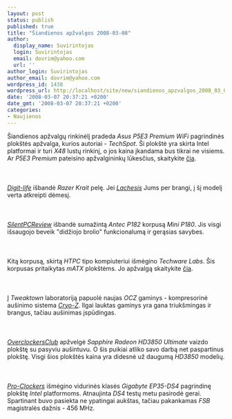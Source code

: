 ```yaml
---
layout: post
status: publish
published: true
title: "Šiandienos apžvalgos 2008-03-08"
author:
  display_name: Suvirintojas
  login: Suvirintojas
  email: dovrim@yahoo.com
  url: ''
author_login: Suvirintojas
author_email: dovrim@yahoo.com
wordpress_id: 1438
wordpress_url: http://localhost/site/new/siandienos_apzvalgos_2008_03_08/
date: '2008-03-07 20:37:21 +0200'
date_gmt: '2008-03-07 20:37:21 +0200'
categories:
- Naujienos
---
```

<p>Šiandienos apžvalgų rinkinėlį pradeda <i>Asus P5E3 Premium WiFi</i> pagrindinės plokštės apžvalga, kurios autoriai - <i>TechSpot</i>. Ši plokštė yra skirta Intel platformai ir turi <i>X48</i> lustų rinkinį, o jos kaina įkandama bus tikrai ne visiems. Ar <i>P5E3 Premium</i> pateisino apžvalgininkų lūkesčius, skaitykite <a class="ns" href="http://www.techspot.com/review/89-asus-p5e3-premium-wifi/">čia</a>.<br />
<br><br />
<br><a class="ns" href="http://www.digit-life.com/articles3/peripheral/razer-krait.html"><i>Digit-life</i></a> išbandė <i>Razer Krait</i> pelę. Jei <a class="ns" href="http://www.technews.lt/?id=Kas&amp;Id=808"><i>Lachesis</i></a> Jums per brangi, į šį modelį verta atkreipti dėmesį.<br />
<br><br />
<br><a class="ns" href="http://www.silentpcreview.com/article810-page1.html"><i>SilentPCReview</i></a> išbandė sumažintą <i>Antec P182</i> korpusą <i>Mini P180</i>. Jis visgi išsaugojo beveik &quot;didžiojo brolio&quot; funkcionalumą ir gerąsias savybes.<br />
<br><br />
<br>Kitą korpusą, skirtą <i>HTPC</i> tipo kompiuteriui išmėgino <i>Techware Labs</i>. Šis korpusas pritaikytas <i>mATX</i> plokštėms. Jo apžvalgą skaitykite <a class="ns" href="http://www.techwarelabs.com/reviews/cases/GMC_S-7-HTPC/">čia</a>.<br />
<br><br />
<br>Į <i>Tweaktown</i> laboratoriją papuolė naujas <i>OCZ</i> gaminys - kompresorinė aušinimo sistema <a class="ns" href="http://www.tweaktown.com/reviews/1321/ocz_cryo_z_phase_change_cooler_tested/index.html"><i>Cryo-Z</i></a>. Ilgai lauktas gaminys yra gana triukšmingas ir brangus, tačiau aušinimas įspūdingas.<br />
<br><br />
<br><a class="ns" href="http://www.overclockersclub.com/reviews/sapphire_hd_3850_ultimate/"><i>OverclockersClub</i></a> apžvelgė <i>Sapphire Radeon HD3850 Ultimate</i> vaizdo plokštę su pasyviu aušintuvu. O šis puikiai atliko savo darbą net paspartinus plokštę. Visgi šios plokštės kaina yra didesnė už daugumą <i>HD3850</i> modelių.<br />
<br><br />
<br><a class="ns" href="http://www.pro-clockers.com/review.php?id=323"><i>Pro-Clockers</i></a> išmėgino vidurinės klasės <i>Gigabyte EP35-DS4</i> pagrindinę plokštę <i>Intel</i> platformoms. Atnaujinta <i>DS4</i> testų metu pasirodė gerai. Spartinant buvo pasiekta ne ypatingai aukštas, tačiau pakankamas <i>FSB</i> magistralės dažnis - 456 MHz.</p>
